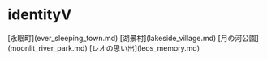 # identityV

<div class="idv_nav">
[永眠町](ever_sleeping_town.md)
[湖景村](lakeside_village.md)
[月の河公園](moonlit_river_park.md)
[レオの思い出](leos_memory.md)
</div>



    
